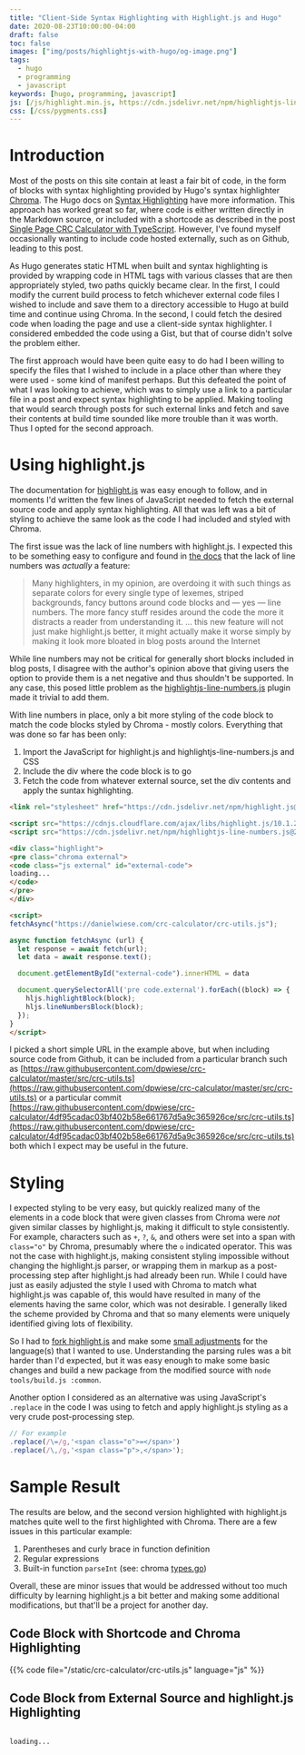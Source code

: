 ```yaml
---
title: "Client-Side Syntax Highlighting with Highlight.js and Hugo"
date: 2020-08-23T10:00:00-04:00
draft: false
toc: false
images: ["img/posts/highlightjs-with-hugo/og-image.png"]
tags: 
  - hugo
  - programming
  - javascript
keywords: [hugo, programming, javascript]
js: [/js/highlight.min.js, https://cdn.jsdelivr.net/npm/highlightjs-line-numbers.js@2.8.0/dist/highlightjs-line-numbers.min.js]
css: [/css/pygments.css]
---
```


# Introduction

Most of the posts on this site contain at least a fair bit of code, in the form of blocks with syntax highlighting provided by Hugo's syntax highlighter [Chroma](https://github.com/alecthomas/chroma).
The Hugo docs on [Syntax Highlighting](https://gohugo.io/content-management/syntax-highlighting/) have more information.
This approach has worked great so far, where code is either written directly in the Markdown source, or included with a shortcode as described in the post [Single Page CRC Calculator with TypeScript](/posts/typescript-crc-calculator/#displaying-source-file-in-hugo-code-block).
However, I've found myself occasionally wanting to include code hosted externally, such as on Github, leading to this post.

As Hugo generates static HTML when built and syntax highlighting is provided by wrapping code in HTML tags with various classes that are then appropriately styled, two paths quickly became clear.
In the first, I could modify the current build process to fetch whichever external code files I wished to include and save them to a directory accessible to Hugo at build time and continue using Chroma.
In the second, I could fetch the desired code when loading the page and use a client-side syntax highlighter.
I considered embedded the code using a Gist, but that of course didn't solve the problem either.

The first approach would have been quite easy to do had I been willing to specify the files that I wished to include in a place other than where they were used - some kind of manifest perhaps.
But this defeated the point of what I was looking to achieve, which was to simply use a link to a particular file in a post and expect syntax highlighting to be applied.
Making tooling that would search through posts for such external links and fetch and save their contents at build time sounded like more trouble than it was worth.
Thus I opted for the second approach.

# Using highlight.js

The documentation for [highlight.js](https://highlightjs.org) was easy enough to follow, and in moments I'd written the few lines of JavaScript needed to fetch the external source code and apply syntax highlighting.
All that was left was a bit of styling to achieve the same look as the code I had included and styled with Chroma.

The first issue was the lack of line numbers with highlight.js.
I expected this to be something easy to configure and found in [the docs](https://highlightjs.readthedocs.io/en/latest/line-numbers.html) that the lack of line numbers was _actually_ a feature:

> Many highlighters, in my opinion, are overdoing it with such things as separate colors for every single type of lexemes, striped backgrounds, fancy buttons around code blocks and — yes — line numbers.
> The more fancy stuff resides around the code the more it distracts a reader from understanding it.
> ... this new feature will not just make highlight.js better, it might actually make it worse simply by making it look more bloated in blog posts around the Internet

While line numbers may not be critical for generally short blocks included in blog posts, I disagree with the author's opinion above that giving users the option to provide them is a net negative and thus shouldn't be supported.
In any case, this posed little problem as the [highlightjs-line-numbers.js](https://github.com/wcoder/highlightjs-line-numbers.js/) plugin made it trivial to add them.

With line numbers in place, only a bit more styling of the code block to match the code blocks styled by Chroma - mostly colors.
Everything that was done so far has been only:
1. Import the JavaScript for highlight.js and highlightjs-line-numbers.js and CSS
2. Include the div where the code block is to go
3. Fetch the code from whatever external source, set the div contents and apply the suntax highlighting.

```html
<link rel="stylesheet" href="https://cdn.jsdelivr.net/npm/highlight.js@9.12.0/styles/monokai.css" type="text/css">

<script src="https://cdnjs.cloudflare.com/ajax/libs/highlight.js/10.1.2/highlight.min.js"></script>
<script src="https://cdn.jsdelivr.net/npm/highlightjs-line-numbers.js@2.8.0/dist/highlightjs-line-numbers.min.js"></script>

<div class="highlight">
<pre class="chroma external">
<code class="js external" id="external-code">
loading...
</code>
</pre>
</div>

<script>
fetchAsync("https://danielwiese.com/crc-calculator/crc-utils.js");

async function fetchAsync (url) {
  let response = await fetch(url);
  let data = await response.text();

  document.getElementById("external-code").innerHTML = data

  document.querySelectorAll('pre code.external').forEach((block) => {
    hljs.highlightBlock(block);
    hljs.lineNumbersBlock(block);
  });
}
</script>
```

I picked a short simple URL in the example above, but when including source code from Github, it can be included from a particular branch such as [https://raw.githubusercontent.com/dpwiese/crc-calculator/master/src/crc-utils.ts](https://raw.githubusercontent.com/dpwiese/crc-calculator/master/src/crc-utils.ts) or a particular commit 
[https://raw.githubusercontent.com/dpwiese/crc-calculator/4df95cadac03bf402b58e661767d5a9c365926ce/src/crc-utils.ts](https://raw.githubusercontent.com/dpwiese/crc-calculator/4df95cadac03bf402b58e661767d5a9c365926ce/src/crc-utils.ts) both which I expect may be useful in the future.

# Styling

I expected styling to be very easy, but quickly realized many of the elements in a code block that were given classes from Chroma were _not_ given similar classes by highlight.js, making it difficult to style consistently.
For example, characters such as `+`, `?`, `&`, and others were set into a span with `class="o"` by Chroma, presumably where the `o` indicated operator.
This was not the case with highlight.js, making consistent styling impossible without changing the highlight.js parser, or wrapping them in markup as a post-processing step after highlight.js had already been run.
While I could have just as easily adjusted the style I used with Chroma to match what highlight.js was capable of, this would have resulted in many of the elements having the same color, which was not desirable.
I generally liked the scheme provided by Chroma and that so many elements were uniquely identified giving lots of flexibility.

So I had to [fork highlight.js](https://github.com/dpwiese/highlight.js/tree/match-chroma) and make some [small adjustments](https://github.com/dpwiese/highlight.js/commit/21f5cc298b3ae0608066691643f4d3978ca65223) for the language(s) that I wanted to use.
Understanding the parsing rules was a bit harder than I'd expected, but it was easy enough to make some basic changes and build a new package from the modified source with `node tools/build.js :common`.

Another option I considered as an alternative was using JavaScript's `.replace` in the code I was using to fetch and apply highlight.js styling as a very crude post-processing step.

```js {linenos=false}
// For example
.replace(/\=/g,'<span class="o">=</span>')
.replace(/\,/g,'<span class="p">,</span>');
```

# Sample Result

The results are below, and the second version highlighted with highlight.js matches quite well to the first highlighted with Chroma.
There are a few issues in this particular example:
1. Parentheses and curly brace in function definition
2. Regular expressions
3. Built-in function `parseInt` (see: chroma [types.go](https://github.com/alecthomas/chroma/blob/master/types.go))

Overall, these are minor issues that would be addressed without too much difficulty by learning highlight.js a bit better and making some additional modifications, but that'll be a project for another day.

## Code Block with Shortcode and Chroma Highlighting

{{% code file="/static/crc-calculator/crc-utils.js" language="js" %}}

## Code Block from External Source and highlight.js Highlighting

<div class="highlight">
<pre class="chroma external">
<code class="js external" id="crc-utils.js">
loading...
</code>
</pre>
</div>

<script>
fetchAsync("https://danielwiese.com/crc-calculator/crc-utils.js");

async function fetchAsync (url) {
  let response = await fetch(url);
  let data = await response.text();

  document.getElementById("crc-utils.js").innerHTML = data

  document.querySelectorAll('pre code.external').forEach((block) => {
    hljs.highlightBlock(block);
    hljs.lineNumbersBlock(block);
  });
}
</script>

